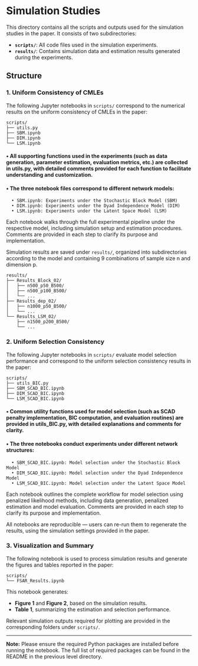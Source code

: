 Simulation Studies
================

This directory contains all the scripts and outputs used for the simulation studies in the paper. It consists of two subdirectories:

- **`scripts/`**: All code files used in the simulation experiments.
- **`results/`**: Contains simulation data and estimation results generated during the experiments.


## Structure

### 1. Uniform Consistency of CMLEs

The following Jupyter notebooks in `scripts/` correspond to the numerical results on the uniform consistency of CMLEs in the paper:

```text
scripts/
├── utils.py
├── SBM.ipynb
├── DIM.ipynb
└── LSM.ipynb

```

#### •	All supporting functions used in the experiments (such as data generation, parameter estimation, evaluation metrics, etc.) are collected in utils.py, with detailed comments provided for each function to facilitate understanding and customization.
#### •	The three notebook files correspond to different network models:
      •	SBM.ipynb: Experiments under the Stochastic Block Model (SBM)
	  •	DIM.ipynb: Experiments under the Dyad Independence Model (DIM)
	  •	LSM.ipynb: Experiments under the Latent Space Model (LSM)

Each notebook walks through the full experimental pipeline under the respective model, including simulation setup and estimation procedures. Comments are provided in each step to clarify its purpose and implementation.

Simulation results are saved under `results/`, organized into subdirectories according to the model and containing 9 combinations of sample size n and dimension p.

```text
results/
├── Results_Block_02/
│   ├── n500_p50_B500/
│   ├── n500_p100_B500/
│   └── ...
├── Results_dep_02/
│   ├── n1000_p50_B500/
│   └── ...
└── Results_LSM_02/
    ├── n1500_p200_B500/
    └── ...
```

### 2. Uniform Selection Consistency

The following Jupyter notebooks in `scripts/` evaluate model selection performance and correspond to the uniform selection consistency results in the paper:

```text
scripts/
├── utils_BIC.py
├── SBM_SCAD_BIC.ipynb
├── DIM_SCAD_BIC.ipynb
└── LSM_SCAD_BIC.ipynb
```

#### •	Common utility functions used for model selection (such as SCAD penalty implementation, BIC computation, and evaluation routines) are provided in utils_BIC.py, with detailed explanations and comments for clarity.
#### •	The three notebooks conduct experiments under different network structures:
	  •	SBM_SCAD_BIC.ipynb: Model selection under the Stochastic Block Model
	  •	DIM_SCAD_BIC.ipynb: Model selection under the Dyad Independence Model
	  •	LSM_SCAD_BIC.ipynb: Model selection under the Latent Space Model

Each notebook outlines the complete workflow for model selection using penalized likelihood methods, including data generation, penalized estimation and model evaluation. Comments are provided in each step to clarify its purpose and implementation.

All notebooks are reproducible — users can re-run them to regenerate the results, using the simulation settings provided in the paper.


### 3. Visualization and Summary

The following notebook is used to process simulation results and generate the figures and tables reported in the paper:

```text
scripts/
└── FSAR_Results.ipynb
```

This notebook generates:
- **Figure 1** and **Figure 2**, based on the simulation results.
- **Table 1**, summarizing the estimation and selection performance.

Relevant simulation outputs required for plotting are provided in the corresponding folders under `scripts/`.

---

**Note:** Please ensure the required Python packages are installed before running the notebook. The full list of required packages can be found in the README in the previous level directory.

